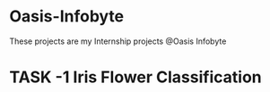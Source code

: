# Oasis-Infobyte
These projects are my Internship projects @Oasis Infobyte


# TASK -1 Iris Flower Classification


